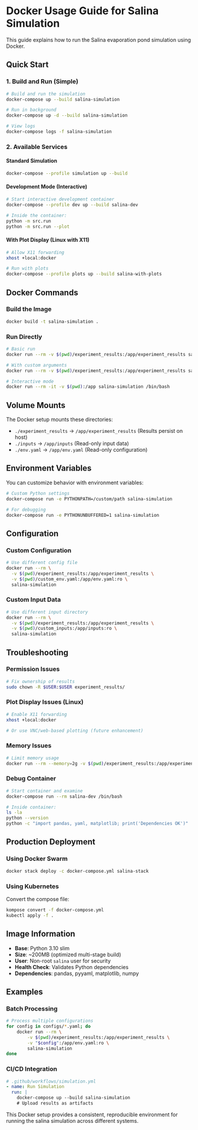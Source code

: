 # Docker Usage Guide for Salina Simulation

This guide explains how to run the Salina evaporation pond simulation using Docker.

## Quick Start

### 1. Build and Run (Simple)
```bash
# Build and run the simulation
docker-compose up --build salina-simulation

# Run in background
docker-compose up -d --build salina-simulation

# View logs
docker-compose logs -f salina-simulation
```

### 2. Available Services

#### Standard Simulation
```bash
docker-compose --profile simulation up --build
```

#### Development Mode (Interactive)
```bash
# Start interactive development container
docker-compose --profile dev up --build salina-dev

# Inside the container:
python -m src.run
python -m src.run --plot
```

#### With Plot Display (Linux with X11)
```bash
# Allow X11 forwarding
xhost +local:docker

# Run with plots
docker-compose --profile plots up --build salina-with-plots
```

## Docker Commands

### Build the Image
```bash
docker build -t salina-simulation .
```

### Run Directly
```bash
# Basic run
docker run --rm -v $(pwd)/experiment_results:/app/experiment_results salina-simulation

# With custom arguments
docker run --rm -v $(pwd)/experiment_results:/app/experiment_results salina-simulation python -m src.run --plot

# Interactive mode
docker run --rm -it -v $(pwd):/app salina-simulation /bin/bash
```

## Volume Mounts

The Docker setup mounts these directories:

- `./experiment_results` → `/app/experiment_results` (Results persist on host)
- `./inputs` → `/app/inputs` (Read-only input data)
- `./env.yaml` → `/app/env.yaml` (Read-only configuration)

## Environment Variables

You can customize behavior with environment variables:

```bash
# Custom Python settings
docker-compose run -e PYTHONPATH=/custom/path salina-simulation

# For debugging
docker-compose run -e PYTHONUNBUFFERED=1 salina-simulation
```

## Configuration

### Custom Configuration
```bash
# Use different config file
docker run --rm \
  -v $(pwd)/experiment_results:/app/experiment_results \
  -v $(pwd)/custom_env.yaml:/app/env.yaml:ro \
  salina-simulation
```

### Custom Input Data
```bash
# Use different input directory
docker run --rm \
  -v $(pwd)/experiment_results:/app/experiment_results \
  -v $(pwd)/custom_inputs:/app/inputs:ro \
  salina-simulation
```

## Troubleshooting

### Permission Issues
```bash
# Fix ownership of results
sudo chown -R $USER:$USER experiment_results/
```

### Plot Display Issues (Linux)
```bash
# Enable X11 forwarding
xhost +local:docker

# Or use VNC/web-based plotting (future enhancement)
```

### Memory Issues
```bash
# Limit memory usage
docker run --rm --memory=2g -v $(pwd)/experiment_results:/app/experiment_results salina-simulation
```

### Debug Container
```bash
# Start container and examine
docker-compose run --rm salina-dev /bin/bash

# Inside container:
ls -la
python --version
python -c "import pandas, yaml, matplotlib; print('Dependencies OK')"
```

## Production Deployment

### Using Docker Swarm
```bash
docker stack deploy -c docker-compose.yml salina-stack
```

### Using Kubernetes
Convert the compose file:
```bash
kompose convert -f docker-compose.yml
kubectl apply -f .
```

## Image Information

- **Base**: Python 3.10 slim
- **Size**: ~200MB (optimized multi-stage build)
- **User**: Non-root `salina` user for security
- **Health Check**: Validates Python dependencies
- **Dependencies**: pandas, pyyaml, matplotlib, numpy

## Examples

### Batch Processing
```bash
# Process multiple configurations
for config in configs/*.yaml; do
    docker run --rm \
        -v $(pwd)/experiment_results:/app/experiment_results \
        -v "$config":/app/env.yaml:ro \
        salina-simulation
done
```

### CI/CD Integration
```yaml
# .github/workflows/simulation.yml
- name: Run Simulation
  run: |
    docker-compose up --build salina-simulation
    # Upload results as artifacts
```

This Docker setup provides a consistent, reproducible environment for running the salina simulation across different systems.
